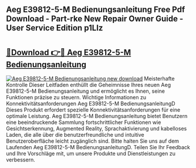 ## Aeg E39812-5-M Bedienungsanleitung Free Pdf Download - Part-rke New Repair Owner Guide - User Service Edition p1LIz

# <h2><a href="http://df2rj5.blite.top/?on=Aeg+E39812-5-M+Bedienungsanleitung">🔗Download 👉🔴 Aeg E39812-5-M Bedienungsanleitung</a></h2>

[![Aeg E39812-5-M Bedienungsanleitung new download](https://i.imgur.com/lujVjoI.png)](http://df2rj5.blite.top/?on=Aeg+E39812-5-M+Bedienungsanleitung)
Meisterhafte Kontrolle Dieser Leitfaden enthüllt die Geheimnisse Ihres neuen Aeg E39812-5-M Bedienungsanleitung und ermöglicht es Ihnen, seine Funktionen präzise zu steuern. Wichtige Informationen zu Konnektivitätsanforderungen Aeg E39812-5-M BedienungsanleitungD Dieses Produkt erfordert spezielle Konnektivitätsanforderungen für eine optimale Leistung. Aeg E39812-5-M Bedienungsanleitung bietet Benutzern eine beeindruckende Sammlung fortschrittlicher Funktionen wie Gesichtserkennung, Augmented Reality, Sprachaktivierung und kabelloses Laden, die alle über die benutzerfreundliche und intuitive Benutzeroberfläche leicht zugänglich sind. Bitte halten Sie uns auf dem Laufenden Aeg E39812-5-M BedienungsanleitungD. Teilen Sie Ihr Feedback und Ihre Vorschläge mit, um unsere Produkte und Dienstleistungen zu verbessern.
